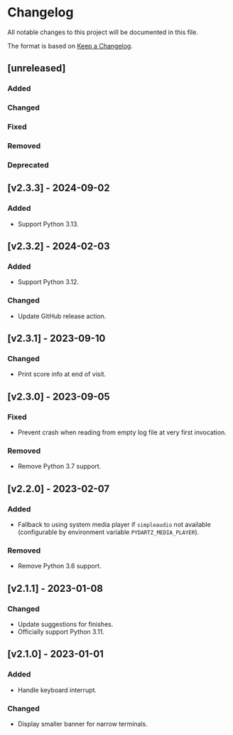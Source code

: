 # Changelog
All notable changes to this project will be documented in this file.

The format is based on [Keep a Changelog](https://keepachangelog.com/en/1.0.0/).

## [unreleased]
### Added
### Changed
### Fixed
### Removed
### Deprecated

## [v2.3.3] - 2024-09-02
### Added
- Support Python 3.13.

## [v2.3.2] - 2024-02-03
### Added
- Support Python 3.12.
### Changed
- Update GitHub release action.

## [v2.3.1] - 2023-09-10
### Changed
- Print score info at end of visit.

## [v2.3.0] - 2023-09-05
### Fixed
- Prevent crash when reading from empty log file at very first invocation.
### Removed
- Remove Python 3.7 support.

## [v2.2.0] - 2023-02-07
### Added
- Fallback to using system media player if `simpleaudio` not available (configurable by environment variable `PYDARTZ_MEDIA_PLAYER`).
### Removed
- Remove Python 3.6 support.

## [v2.1.1] - 2023-01-08
### Changed
- Update suggestions for finishes.
- Officially support Python 3.11.

## [v2.1.0] - 2023-01-01
### Added
- Handle keyboard interrupt.
### Changed
- Display smaller banner for narrow terminals.

